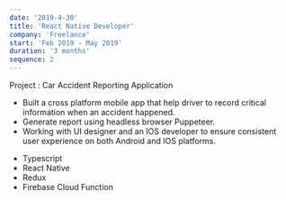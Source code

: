 ```yaml
---
date: '2019-4-30'
title: 'React Native Developer'
company: 'Freelance'
start: 'Feb 2019 - May 2019'
duration: '3 months'
sequence: 2
---
```


Project : Car Accident Reporting Application

<ul class="job-desc">
    <li> Built a cross platform mobile app that help driver to record critical information when an accident happened.</li>
    <li> Generate report using headless browser Puppeteer.</li>
    <li> Working with UI designer and an IOS developer to ensure consistent user experience on both Android and IOS platforms.</li>
</ul>

<ul class="tags">
    <li>Typescript</li>
    <li>React Native</li>
    <li>Redux</li>
    <li>Firebase Cloud Function</li>
</ul>
